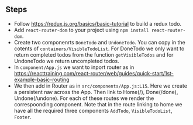 ## Steps
* Follow  https://redux.js.org/basics/basic-tutorial to build a redux todo.
* Add `react-router-dom` to your project using `npm install react-router-dom`.
* Create two componenrts `DoneTodo` and `UndoneTodo`. You can copy in the cotents of `containers/VisibleTodoList`. For DoneTodo we only want to return completed todos from the function `getVisibleTodos` and for UndoneTodo we return uncompleted todos.
* In `component/App.js` we want to inport router as in https://reacttraining.com/react-router/web/guides/quick-start/1st-example-basic-routing
* We then add in Router as in `src/components/App.js:L15`. Here we create a persistent nav across the App. Then link to Home(/), Done(/done), Undone(/undone). For each of these routes we render the correspoonding component. Note that in the route linking to home we have all the required three components `AddTodo`, `VisibleTodoList`, `Footer`.